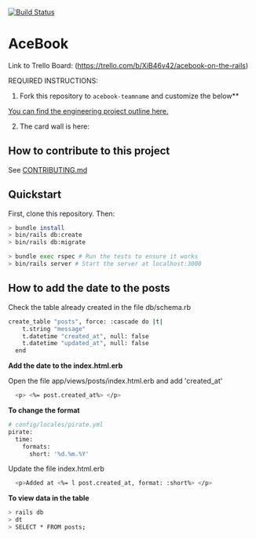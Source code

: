 [![Build Status](https://travis-ci.com/Will-Helliwell/acebook-on-the-rails.svg?branch=master)](https://github.com/Will-Helliwell/acebook-on-the-rails)

# AceBook

Link to Trello Board:
(https://trello.com/b/XiB46v42/acebook-on-the-rails)

REQUIRED INSTRUCTIONS:

1. Fork this repository to `acebook-teamname` and customize
the below**

[You can find the engineering project outline here.](https://github.com/makersacademy/course/tree/master/engineering_projects/rails)

2. The card wall is here: <please update>

## How to contribute to this project
See [CONTRIBUTING.md](CONTRIBUTING.md)

## Quickstart

First, clone this repository. Then:

```bash
> bundle install
> bin/rails db:create
> bin/rails db:migrate

> bundle exec rspec # Run the tests to ensure it works
> bin/rails server # Start the server at localhost:3000
```


## How to add the date to the posts

Check the table already created in the file db/schema.rb

```bash
create_table "posts", force: :cascade do |t|
    t.string "message"
    t.datetime "created_at", null: false
    t.datetime "updated_at", null: false
  end
```

**Add the date to the index.html.erb**

Open the file app/views/posts/index.html.erb and add  'created_at'

```bash
  <p> <%= post.created_at%> </p> 
```
**To change the format**
```bash
# config/locales/pirate.yml
pirate:
  time:
    formats:
      short: '%d.%m.%Y'

```
Update the file index.html.erb

```bash
  <p>Added at <%= l post.created_at, format: :short%> </p> 
```
**To view data in the table**

```bash
> rails db
> dt
> SELECT * FROM posts;
```

